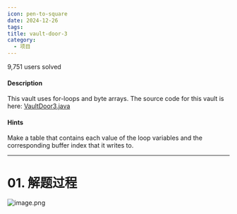 ```yaml
---
icon: pen-to-square
date: 2024-12-26
tags: 
title: vault-door-3
category:
  - 项目
---
```

9,751 users solved
#### Description

This vault uses for-loops and byte arrays. The source code for this vault is here: [VaultDoor3.java](https://jupiter.challenges.picoctf.org/static/a648ca6dd275b9454c5d0de6d0f6efd3/VaultDoor3.java)
#### Hints
Make a table that contains each value of the loop variables and the corresponding buffer index that it writes to.

----
# 01. 解题过程
![image.png](https://cdn.jsdelivr.net/gh/fakeppa/blog-img/20241226140358.png)

